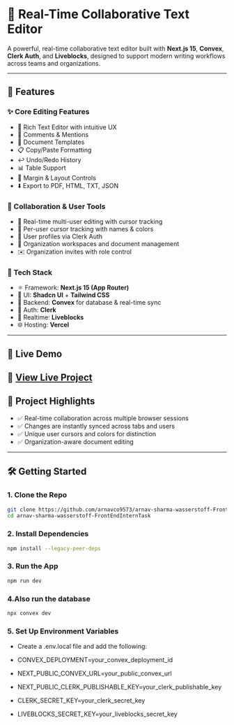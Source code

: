 # 📝 Real-Time Collaborative Text Editor

A powerful, real-time collaborative text editor built with **Next.js 15**, **Convex**, **Clerk Auth**, and **Liveblocks**, designed to support modern writing workflows across teams and organizations.

---

## 🚀 Features

### ✨ Core Editing Features
- 📝 Rich Text Editor with intuitive UX
- 💭 Comments & Mentions
- 📑 Document Templates
- 📋 Copy/Paste Formatting
- ↩️ Undo/Redo History
- 📊 Table Support
- 📏 Margin & Layout Controls
- ⬇️ Export to PDF, HTML, TXT, JSON

### 🧠 Collaboration & User Tools
- 🤝 Real-time multi-user editing with cursor tracking
- 🎯 Per-user cursor tracking with names & colors
- 👥 User profiles via Clerk Auth
- 🏢 Organization workspaces and document management
- ✉️ Organization invites with role control

### 🧰 Tech Stack
- ⚛️ Framework: **Next.js 15 (App Router)**
- 🎨 UI: **Shadcn UI** + **Tailwind CSS**
- 🧠 Backend: **Convex** for database & real-time sync
- 🔐 Auth: **Clerk**
- 🔁 Realtime: **Liveblocks**
- 🌐 Hosting: **Vercel**

---

## 📸 Live Demo

🔗 [View Live Project](https://task-1-realtime-text-editor.vercel.app/)  
--- 

## 🧪 Project Highlights

- ✅ Real-time collaboration across multiple browser sessions
- ✅ Changes are instantly synced across tabs and users
- ✅ Unique user cursors and colors for distinction
- ✅ Organization-aware document editing

---

## 🛠️ Getting Started

### 1. Clone the Repo

```bash
git clone https://github.com/arnavco9573/arnav-sharma-wasserstoff-FrontEndInternTask.git
cd arnav-sharma-wasserstoff-FrontEndInternTask
```

### 2. Install Dependencies
```bash
npm install --legacy-peer-deps
```

### 3. Run the App
```bash
npm run dev
```

### 4.Also run the database
```bash
npx convex dev
```

### 5. Set Up Environment Variables
- Create a .env.local file and add the following:
- CONVEX_DEPLOYMENT=your_convex_deployment_id
- NEXT_PUBLIC_CONVEX_URL=your_public_convex_url

- NEXT_PUBLIC_CLERK_PUBLISHABLE_KEY=your_clerk_publishable_key
- CLERK_SECRET_KEY=your_clerk_secret_key

- LIVEBLOCKS_SECRET_KEY=your_liveblocks_secret_key


